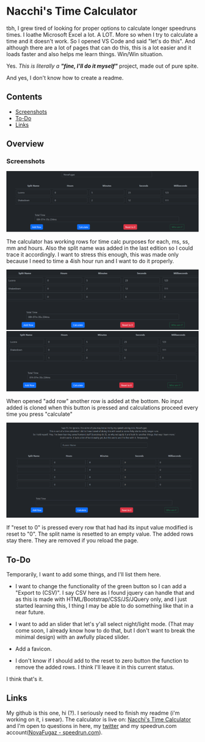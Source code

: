 # Nacchi's Time Calculator

tbh, I grew tired of looking for proper options to calculate longer speedruns times. I loathe Microsoft Excel a lot. A LOT. More so when I try to calculate a time and it doesn't work. So I opened VS Code and said "let's do this". And although there are a lot of pages that can do this, this is a lot easier and it loads faster and also helps me learn things. Win/Win situation.

Yes. *This is literally a **"fine, I'll do it myself"*** project, made out of pure spite.

And yes, I don't know how to create a readme.

## Contents

- [Screenshots](#screenshots)
- [To-Do](#to-do)
- [Links](#links)

## Overview

### Screenshots

![](./screenshots/1.png)

The calculator has working rows for time calc purposes for each, ms, ss, mm and hours. Also the split name was added in the last edition so I could trace it accordingly. I want to stress this enough, this was made only because I need to time a 4ish hour run and I want to do it properly.

![](./screenshots/2.png)
![](./screenshots/3.png)

When opened "add row" another row is added at the bottom. No input added is cloned when this button is pressed and calculations proceed every time you press "calculate"

![](./screenshots/4.png)

If "reset to 0" is pressed every row that had had its input value modified is reset to "0". The split name is resetted to an empty value. The added rows stay there. They are removed if you reload the page.

## To-Do

Temporarily, I want to add some things, and I'll list them here.

- I want to change the functionality of the green button so I can add a "Export to (CSV)". I say CSV here as I found jquery can handle that and as this is made with HTML/Bootstrap/CSS/JS/JQuery only, and I just started learning this, I thing I may be able to do something like that in a near future.

- I want to add an slider that let's y'all select night/light mode. (That may come soon, I already know how to do that, but I don't want to break the minimal design) with an awfully placed slider.

- Add a favicon.

- I don't know if I should add to the reset to zero button the function to remove the added rows. I think I'll leave it in this current status.

I think that's it.

## Links

My github is this one, hi (?). I seriously need to finish my readme (i'm working on it, i swear). The calculator is live on: [Nacchi's Time Calculator](https://novafugaz.github.io/timecalc/) and I'm open to questions in here, my [twitter](https://twitter.com/ARagingStorm) and my speedrun.com account([NovaFugaz - speedrun.com](https://www.speedrun.com/user/NovaFugaz)).
